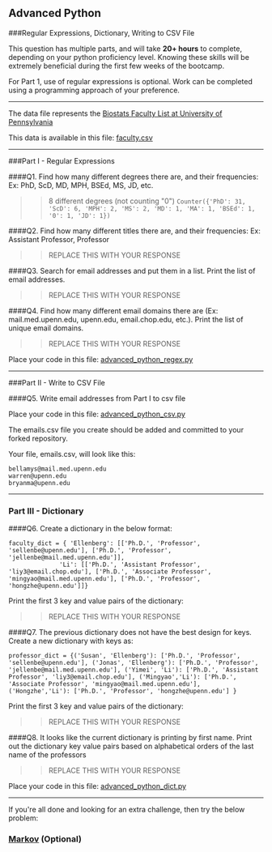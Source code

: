 ## Advanced Python    

###Regular Expressions, Dictionary, Writing to CSV File  

This question has multiple parts, and will take **20+ hours** to complete, depending on your python proficiency level.  Knowing these skills will be extremely beneficial during the first few weeks of the bootcamp.

For Part 1, use of regular expressions is optional.  Work can be completed using a programming approach of your preference. 

---

The data file represents the [Biostats Faculty List at University of Pennsylvania](http://www.med.upenn.edu/cceb/biostat/faculty.shtml)

This data is available in this file:  [faculty.csv](python/faculty.csv)

--- 

###Part I - Regular Expressions  


####Q1. Find how many different degrees there are, and their frequencies: Ex:  PhD, ScD, MD, MPH, BSEd, MS, JD, etc.

>> 8 different degrees (not counting "0")
>> `Counter({'PhD': 31, 'ScD': 6, 'MPH': 2, 'MS': 2, 'MD': 1, 'MA': 1, 'BSEd': 1, '0': 1, 'JD': 1})`


####Q2. Find how many different titles there are, and their frequencies:  Ex:  Assistant Professor, Professor

>> REPLACE THIS WITH YOUR RESPONSE


####Q3. Search for email addresses and put them in a list.  Print the list of email addresses.

>> REPLACE THIS WITH YOUR RESPONSE


####Q4. Find how many different email domains there are (Ex:  mail.med.upenn.edu, upenn.edu, email.chop.edu, etc.).  Print the list of unique email domains.

>> REPLACE THIS WITH YOUR RESPONSE

Place your code in this file: [advanced_python_regex.py](python/advanced_python_regex.py)

---

###Part II - Write to CSV File

####Q5.  Write email addresses from Part I to csv file

Place your code in this file: [advanced_python_csv.py](python/advanced_python_csv.py)

The emails.csv file you create should be added and committed to your forked repository.

Your file, emails.csv, will look like this:
```
bellamys@mail.med.upenn.edu
warren@upenn.edu
bryanma@upenn.edu
```

---

### Part III - Dictionary

####Q6.  Create a dictionary in the below format:
```
faculty_dict = { 'Ellenberg': [['Ph.D.', 'Professor', 'sellenbe@upenn.edu'], ['Ph.D.', 'Professor', 'jellenbe@mail.med.upenn.edu']],
              'Li': [['Ph.D.', 'Assistant Professor', 'liy3@email.chop.edu'], ['Ph.D.', 'Associate Professor', 'mingyao@mail.med.upenn.edu'], ['Ph.D.', 'Professor', 'hongzhe@upenn.edu']]}
```
Print the first 3 key and value pairs of the dictionary:

>> REPLACE THIS WITH YOUR RESPONSE

####Q7.  The previous dictionary does not have the best design for keys.  Create a new dictionary with keys as:

```
professor_dict = {('Susan', 'Ellenberg'): ['Ph.D.', 'Professor', 'sellenbe@upenn.edu'], ('Jonas', 'Ellenberg'): ['Ph.D.', 'Professor', 'jellenbe@mail.med.upenn.edu'], ('Yimei', 'Li'): ['Ph.D.', 'Assistant Professor', 'liy3@email.chop.edu'], ('Mingyao','Li'): ['Ph.D.', 'Associate Professor', 'mingyao@mail.med.upenn.edu'], ('Hongzhe','Li'): ['Ph.D.', 'Professor', 'hongzhe@upenn.edu'] }
```

Print the first 3 key and value pairs of the dictionary:

>> REPLACE THIS WITH YOUR RESPONSE

####Q8.  It looks like the current dictionary is printing by first name.  Print out the dictionary key value pairs based on alphabetical orders of the last name of the professors

>> REPLACE THIS WITH YOUR RESPONSE

Place your code in this file: [advanced_python_dict.py](python/advanced_python_dict.py)

--- 

If you're all done and looking for an extra challenge, then try the below problem:  

### [Markov](python/markov.py) (Optional)

